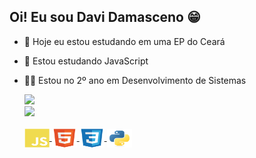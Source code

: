 ## Oi! Eu sou Davi Damasceno 😁

- 🔭 Hoje eu estou estudando em uma EP do Ceará
- 🌱 Estou estudando JavaScript
- 👨‍🎓 Estou no 2º ano em Desenvolvimento de Sistemas
  <div>
    <a href ="https//github.com/davitkblade">
      <img height ="180em" src="https://github-readme-stats.vercel.app/api/top-langs/?username=davitkblade&layout=compact&langs_count=16&theme=dark"/>
  </div>
  <div>
    <img height="150" src="https://github-readme-stats.vercel.app/api?username=davitkblade&show_icons=true&theme=vue-dark&include_all_commits=true&count_private=true"/>
  </div>
      
  <div style="display: inline_block"><br>
  <img align="center" alt="Rafa-Js" height="30" width="40" src="https://raw.githubusercontent.com/devicons/devicon/master/icons/javascript/javascript-plain.svg">
  <img align="center" alt="Rafa-HTML" height="30" width="40" src="https://raw.githubusercontent.com/devicons/devicon/master/icons/html5/html5-original.svg">
  <img align="center" alt="Rafa-CSS" height="30" width="40" src="https://raw.githubusercontent.com/devicons/devicon/master/icons/css3/css3-original.svg">
  <img align="center" alt="Rafa-Python" height="30" width="40" src="https://raw.githubusercontent.com/devicons/devicon/master/icons/python/python-original.svg">

</div>



